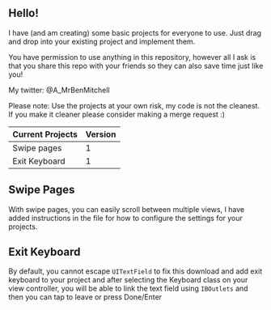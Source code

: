 ## Hello!
I have (and am creating) some basic projects for everyone to use. Just drag and drop into your existing project and implement them.

You have permission to use anything in this repository, however all I ask is that you share this repo with your friends so they can also save time just like you!

My twitter: @A_MrBenMitchell

Please note: Use the projects at your own risk, my code is not the cleanest. If you make it cleaner please consider making a merge request :)

|Current Projects| Version |
|-|--|
|Swipe pages | 1 |
|Exit Keyboard | 1 |

## Swipe Pages
With swipe pages, you can easily scroll between multiple views, I have added instructions in the file for how to configure the settings for your projects.
## Exit Keyboard
By default, you cannot escape `UITextField` to fix this download and add exit keyboard to your project and after selecting the Keyboard class on your view controller, you will be able to link the text field using `IBOutlets` and then you can tap to leave or press Done/Enter
